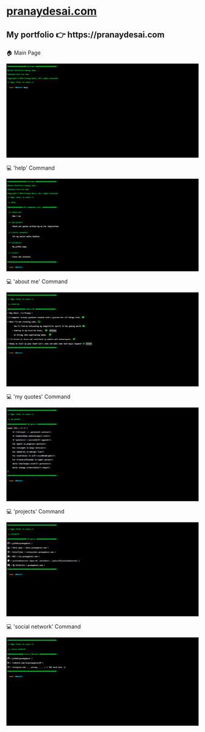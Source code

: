 # [pranaydesai.com](https://pranaydesai.com)
<h2>My portfolio 👉 https://pranaydesai.com </h2>
<p></p>
<p>🏠 Main Page</p>
<img src="/img/screencapture-pranaydesai-2023-07-05-14_07_58.png">
<p></p>
<p>💻 'help' Command</p>
<img src="/img/screencapture-pranaydesai-2023-07-05-14_08_09.png">
<p></p>
<p>💻 'about me' Command</p>
<img src="/img/screencapture-pranaydesai-2023-07-05-14_09_00.png">
<p></p>
<p>💻 'my quotes' Command</p>
<img src="/img/screencapture-pranaydesai-2023-07-05-14_09_35.png">
<p></p>
<p>💻 'projects' Command</p>
<img src="/img/screencapture-pranaydesai-2023-07-05-14_09_52.png">
<p></p>
<p>💻 'social network' Command</p>
<img src="/img/screencapture-pranaydesai-2023-07-05-14_10_12.png">
